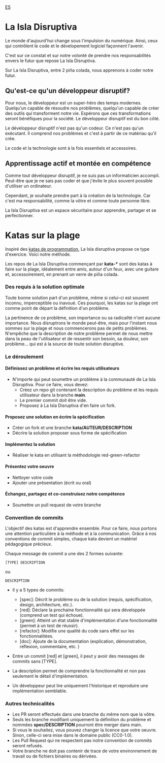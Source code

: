 [ES](./LEERME.md)

# La Isla Disruptiva

Le monde d'aujourd'hui change sous l'impulsion du numérique.
Ainsi, ceux qui contrôlent le code et le dévelopement logiciel façonnent l'avenir.

C'est sur ce constat et sur notre volonté de prendre nos responsabilités envers le futur que repose La Isla Disruptiva.

Sur La Isla Disruptiva, entre 2 piña colada, nous apprenons à coder notre futur. 

## Qu'est-ce qu'un développeur disruptif?

Pour nous, le développeur est un super-héro des temps modernes. Quelqu'un capable de résoudre nos problèmes, quelqu'un capable de créer des outils
qui transforment notre vie. Espérons que ces transformations seront bénéfiques pour la société. Le développeur disruptif est du bon côté. 

Le développeur disruptif n'est pas qu'un codeur. Ce n'est pas qu'un exécutant. Il comprend nos problèmes et c'est à partir de ce matériau qu'il crée.

Le code et la technologie sont à la fois essentiels et accessoires. 

## Apprentissage actif et montée en compétence 

Comme tout développeur disruptif, je ne suis pas un informaticien accompli. Peut-être que je ne sais pas coder et que j'évite le plus souvent possible d'utiliser un ordinateur.

Cependant, je souhaite prendre part à la création de la technologie. Car c'est ma responsabilité, comme la vôtre et comme toute personne libre.

La Isla Disruptiva est un espace sécuritaire pour apprendre, partager et se perfectionner.

# Katas sur la plage

Inspiré des [katas de programmation](https://es.wikipedia.org/wiki/Kata_(programaci%C3%B3n)), La Isla disruptiva propose ce type d'exercice. Voici notre méthode.

Les repos de La Isla Disruptiva commençant par **kata-\*** sont des katas à faire sur la plage, idéalement entre amis, autour d'un feux, avec une guitare et, accessoirement, en prenant un verre de piña colada.

### Des requis à la solution optimale

Toute bonne solution part d'un problème, même si celui-ci est souvent inconnu, imperceptible ou inavoué. Ces pourquoi, les katas sur la plage ont comme point de départ la définition d'un problème.

La pertinence de ce problème, son importance ou sa radicalité n'ont aucune importance. Nous disruptrons le monde peut-être, mais pour l'instant nous sommes sur la plage et nous commencerons pas de petits problèmes. N'empêche que la description de notre problème permet de nous mettre dans la peau de l'utilisateur et de ressentir son besoin, sa douleur, son problème... qui est à la source de toute solution disruptive.

### Le déroulement

#### Définissez un problème et écrire les requis utilisateurs

  - N'importe qui peut soumettre un problème à la communauté de La Isla Disruptiva. Pour ce faire, vous devez:
    - Créez un repo git contenant la description du problème et les requis utilisateur dans la branche **main**.
    - Le premier commit doit être vide.
    - Proposez à La Isla Disruptiva d'en faire un fork.

#### Proposez une solution en écrire la spécification

  - Créer un fork et une branche **kata/AUTEUR/DESCRIPTION**
  - Décrire la solution proposer sous forme de spécification

#### Implémentez la solution

  - Réaliser le kata en utilisant la méthodologie red-green-refactor

#### Présentez votre oeuvre

  - Nettoyer votre code
  - Ajouter une présentation (écrit ou oral)

#### Échangez, partagez et co-construisez notre compétence

  - Soumettre un pull request de votre branche


### Convention de commits

L'objectif des katas est d'apprendre ensemble. Pour ce faire, nous portons une attention particulière à la méthode et à la communication.
Grâce à nos conventions de commit simples, chaque kata devient un matériel pédagogique précieux.

Chaque message de commit a une des 2 formes suivante:

```
[TYPE] DESCRIPTION
```
ou 
```
DESCRIPTION
```

  - Il y a 5 types de commits:
    - [spec]: Décrit le problème ou de la solution (requis, spécification, design, architecture, etc.).
    - [red]: Déclare la prochaine fonctionnalité qui sera développée (comprend un test qui échoue).
    - [green]: Atteint un état stable d'implémentation d'une fonctionnalité (permet à un test de réussir).
    - [refactor]: Modifie une qualité du code sans effet sur les fonctionnalitées.
    - [doc]: Ajoute de la documentation (explication, démonstration, réflexion, commentaire, etc. )

  - Entre un commit [red] et [green], il peut y avoir des messages de commits sans [TYPE]. 
  - La description permet de comprendre la fonctionnalité et non pas seulement le détail d'implémentation.
  - Un développeur peut lire uniquement l'historique et reproduire une implémentation semblable.

### Autres technicalités

  - Les PR seront effectués dans une branche du même nom que la vôtre.
  - Seuls les branche modifiant uniquement la définition du problème et nommées **spec/DESCRIPTION** pourront être merger dans main.
  - Si vous le souhaitez, vous pouvez changer la licence que votre oeuvre. Sinon, celle-ci sera mise dans le domaine public (CC0-1.0).
  - Les Pull Request qui ne respectent pas notre convention de commits seront refusés.
  - Votre branche ne doit pas contenir de trace de votre environnement de travail ou de fichiers binaires ou dérivées.

